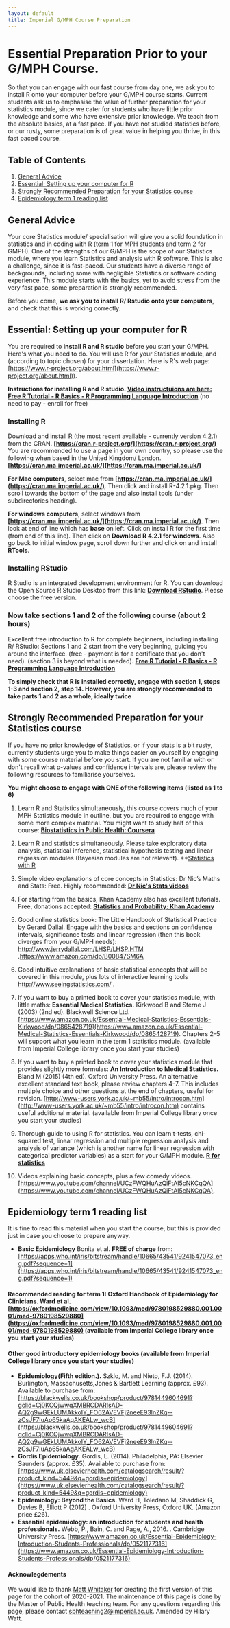 ```yaml
---
layout: default
title: Imperial G/MPH Course Preparation
---
```


# Essential Preparation Prior to your G/MPH Course. 

So that you can engage with our fast course from day one, we ask you to install R onto your computer before your G/MPH course starts. Current students ask us to emphasise the value of further preparation for your statistics module, since we cater for students who have little prior knowledge and some who have extensive prior knowledge. We teach from the absolute basics, at a fast pace. If you have not studied statistics before, or our rusty, some preparation is of great value in helping you thrive, in this fast paced course.

## Table of Contents
1. [General Advice](#general_advice)
2. [Essential: Setting up your computer for R](#cpu_setup)
3. [Strongly Recommended Preparation for your Statistics course](#stats_list)
4. [Epidemiology term 1 reading list](#epi_advice)

## General Advice <a name="general_advice"></a>

Your core Statistics module/ specialisation will give you a solid foundation in statistics and in coding with R (term 1 for MPH students and term 2 for GMPH). One of the strengths of our G/MPH is the scope of our Statistics module, where you learn Statistics and analysis with R software. This is also a challenge, since it is fast-paced. Our students have a diverse range of backgrounds, including some with negligible Statistics or software coding experience. This module starts with the basics, yet to avoid stress from the very fast pace, some preparation is strongly recommended.

Before you come, **we ask you to install R/ Rstudio onto your computers**, and check that this is working correctly. 

## Essential: Setting up your computer for R <a name="cpu_setup"></a>

You are required to **install R and R studio** before you start your G/MPH. Here's what you need to do. You will use R for your Statistics module, and (according to topic chosen) for your dissertation. Here is R's web page: [https://www.r-project.org/about.html](https://www.r-project.org/about.html)).

**Instructions for installing R and R studio. 
[Video instructuions are here: Free R Tutorial - R Basics - R Programming Language Introduction](https://www.udemy.com/course/r-basics/)** (no need to pay - enroll for free)

### Installing R
Download and install R (the most recent available - currently version 4.2.1) from the CRAN. **[https://cran.r-project.org/](https://cran.r-project.org/)**
You are recommended to use a page in your own country, so please use the following when based in the United Kingdom/ London. **[https://cran.ma.imperial.ac.uk/](https://cran.ma.imperial.ac.uk/)**

**For Mac computers**, select mac from **[https://cran.ma.imperial.ac.uk/](https://cran.ma.imperial.ac.uk/)**. Then click and install R-4.2.1.pkg. Then scroll towards the bottom of the page and also install tools (under subdirectories heading).

**For windows computers**, select windows from **[https://cran.ma.imperial.ac.uk/](https://cran.ma.imperial.ac.uk/)**. Then look at end of line which has **base** on left. Click on install R for the first time (from end of this line). Then click on **Download R 4.2.1 for windows**. Also go back to initial window page, scroll down further and click on and install **RTools**.

### Installing RStudio
R Studio is an integrated development environment for R. You can download the Open Source R Studio Desktop from this link: **[Download RStudio](https://www.rstudio.com/products/rstudio/download/)**. Please choose the free version.

### Now take sections 1 and 2 of the following course (about 2 hours)
Excellent free introduction to R for complete beginners, including installing R/ RStudio: Sections 1 and 2 start from the very beginning, guiding you around the interface. (free - payment is for a certificate that you don't need). (section 3 is beyond what is needed).
**[Free R Tutorial - R Basics - R Programming Language Introduction](https://www.udemy.com/course/r-basics/)**

**To simply check that R is installed correctly, engage with section 1, steps 1-3 and section 2, step 14. However, you are strongly recommended to take parts 1 and 2 as a whole, ideally twice**


## Strongly Recommended Preparation for your Statistics course<a name="stats_list"></a>

If you have no prior knowledge of Statistics, or if your stats is a bit rusty, currently students urge you to make things easier on yourself by engaging with some course material before you start. If you are not familiar with or don't recall what p-values and confidence intervals are, please review the following resources to familiarise yourselves.

**You might choose to engage with ONE of the following items (listed as 1 to 6)**

1. Learn R and Statistics simultaneously, this course covers much of your MPH Statistics module in outline, but you are required to engage with some more complex material. You might want to study half of this course: **[Biostatistics in Public Health: Coursera](https://www.coursera.org/specializations/biostatistics-public-health)**

2. Learn R and statistics simultaneously. Please take exploratory data analysis, statistical inference, statistical hypothesis testing and linear regression modules (Bayesian modules are not relevant). **[Statistics with R](https://www.coursera.org/specializations/statistics)

4. Simple video explanations of core concepts in Statistics: Dr Nic’s Maths and Stats: Free. Highly recommended: **[Dr Nic's Stats videos](https://www.bing.com/videos/search?q=dr+nic+stats+youtube&qpvt=dr+nic+stats+youtube&FORM=VDRE)**

3. For starting from the basics, Khan Academy also has excellent tutorials. Free, donations accepted: **[Statistics and Probability: Khan Academy](https://www.khanacademy.org/math/statistics-probability)**

4. Good online statistics book: The Little Handbook of Statistical Practice by Gerard Dallal. Engage with the basics and sections on confidence intervals, significance tests and linear regression (then this book diverges from your G/MPH needs): http://www.jerrydallal.com/LHSP/LHSP.HTM .https://www.amazon.com/dp/B00847SM6A

5. Good intuitive explanations of basic statistical concepts that will be covered in this module, plus lots of interactive learning tools http://www.seeingstatistics.com/ .

6. If you want to buy a printed book to cover your statistics module, with little maths: **Essential Medical Statistics.** Kirkwood B and Sterne J (2003) (2nd ed). Blackwell Science Ltd. [https://www.amazon.co.uk/Essential-Medical-Statistics-Essentials-Kirkwood/dp/0865428719](https://www.amazon.co.uk/Essential-Medical-Statistics-Essentials-Kirkwood/dp/0865428719). Chapters 2–5 will support what you learn in the term 1 statistics module. (available from Imperial College library once you start your studies)

7. If you want to buy a printed book to cover your statistics module that provides slightly more formulas: **An Introduction to Medical Statistics.** Bland M (2015) (4th ed). Oxford University Press. An alternative excellent standard text book, please review chapters 4-7. This includes multiple choice and other questions at the end of chapters, useful for revision. [http://www-users.york.ac.uk/~mb55/intro/introcon.htm](http://www-users.york.ac.uk/~mb55/intro/introcon.htm) contains useful additional material. (available from Imperial College library once you start your studies)

8. Thorough guide to using R for statistics. You can learn t-tests, chi-squared test, linear regression and multiple regression analysis and analysis of variance (which is another name for linear regression with categorical predictor variables) as a start for your G/MPH module.
**[R for statistics](https://cran.r-project.org/doc/contrib/Verzani-SimpleR.pdf)**

9. Videos explaining basic concepts, plus a few comedy videos. [https://www.youtube.com/channel/UCzFWQHuAzQiFtAl5cNKCqQA](https://www.youtube.com/channel/UCzFWQHuAzQiFtAl5cNKCqQA).

## Epidemiology term 1 reading list <a name="epi_advice"></a>

It is fine to read this material when you start the course, but this is provided just in case you choose to prepare anyway. 

- **Basic Epidemiology** Bonita et al. **FREE of charge** from: [https://apps.who.int/iris/bitstream/handle/10665/43541/9241547073_eng.pdf?sequence=1](https://apps.who.int/iris/bitstream/handle/10665/43541/9241547073_eng.pdf?sequence=1)
 
#### Recommended reading for term 1: **Oxford Handbook of Epidemiology for Clinicians.** Ward et al. [https://oxfordmedicine.com/view/10.1093/med/9780198529880.001.0001/med-9780198529880](https://oxfordmedicine.com/view/10.1093/med/9780198529880.001.0001/med-9780198529880) (available from Imperial College library once you start your studies)

#### Other good introductory epidemiology books (available from Imperial College library once you start your studies)
- **Epidemiology(Fifth edition.).** Szklo, M. and Nieto, F.J. (2014).  Burlington, Massachusetts,Jones & Bartlett Learning (approx. £93). Available to purchase from: [https://blackwells.co.uk/bookshop/product/9781449604691?gclid=Cj0KCQjwwqXMBRCDARIsAD-AQ2g9wGEkLUMAkkoIY_FO62AVEVFj2neeE93lnZKq--zCsJF7IuAp65kaAgAKEALw_wcB](https://blackwells.co.uk/bookshop/product/9781449604691?gclid=Cj0KCQjwwqXMBRCDARIsAD-AQ2g9wGEkLUMAkkoIY_FO62AVEVFj2neeE93lnZKq--zCsJF7IuAp65kaAgAKEALw_wcB)
- **Gordis Epidemiology.** Gordis, L. (2014).  Philadelphia, PA: Elsevier Saunders (approx. £35). Available to purchase from: [https://www.uk.elsevierhealth.com/catalogsearch/result/?product_kind=5449&q=gordis+epidemiology](https://www.uk.elsevierhealth.com/catalogsearch/result/?product_kind=5449&q=gordis+epidemiology)
- **Epidemiology: Beyond the Basics.** Ward H, Toledano M, Shaddick G, Davies B, Elliott P (2012) . Oxford University Press, Oxford UK. (Amazon price £26).
- **Essential epidemiology: an introduction for students and health professionals.** Webb, P., Bain, C. and Page, A., 2016. . Cambridge University Press. [https://www.amazon.co.uk/Essential-Epidemiology-Introduction-Students-Professionals/dp/0521177316](https://www.amazon.co.uk/Essential-Epidemiology-Introduction-Students-Professionals/dp/0521177316)



#### Acknowlegdements

We would like to thank [Matt Whitaker](https://github.com/mathzero) for creating the first version of this page for the cohort of 2020-2021. The maintenance of this page is done by the Master of Public Health teaching team. For any questions regarding this page, please contact <sphteaching2@imperial.ac.uk>. Amended by Hilary Watt.

